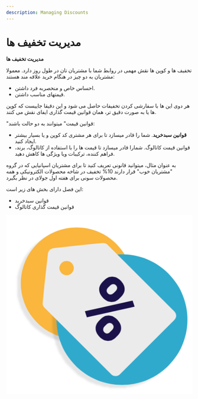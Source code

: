 ```yaml
---
description: Managing Discounts
---
```


# مدیریت تخفیف ها

**مدیریت تخفیف ها**

تخفیف ها و کوپن ها نقش مهمی در روابط شما با مشتریان تان در طول روز دارد. معمولا مشتریان به دو چیز در هنگام خرید علاقه مند هستند:

* احساس خاص و منحصربه فرد داشتن.
* قیمتهای مناسب داشتن.

هر دوی این ها با سفارشی کردن تخفیفات حاصل می شود و این دقیقا جاییست که کوپن ها یا به صورت دقیق تر، همان قوانین قیمت گذاری ایفای نقش می کنند.

"قوانین قیمت" میتوانند به دو حالت باشند:

* **قوانین سبدخرید**. شما را قادر میسازد تا برای هر مشتری کد کوپن و یا بسیار بیشتر ایجاد کنید.
* قوانین قیمت کاتالوگ. شمارا قادر میسازد تا قیمت ها را با استفاده از کاتالوگ، برند، فراهم کننده، ترکیبات ویا ویژگی ها کاهش دهید.

به عنوان مثال، میتوانید قانونی تعریف کنید تا برای مشتریان اسپانیایی که در گروه "مشتریان خوب" قرار دارند 10% تخفیف در شاخه محصولات الکترونیکی و همه محصولات سونی برای هفته اول جولای در نظر بگیرد.

این فصل دارای بخش های زیر است:

* قوانین سبدخرید
* قوانین قیمت گذاری کاتالوگ

![C:\Users\vafaei\Desktop\عکس\discounts000-intro.png](<../../../.gitbook/assets/0 (16).png>)
